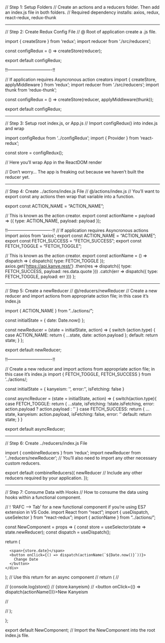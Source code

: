 // Step 1: Setup Folders // Create an actions and a reducers folder. Then add an index.js file in both folders. // Required dependency installs: axios, redux, react-redux, redux-thunk

---

// Step 2: Create Redux Config File // @ Root of application create a .js file.

import { createStore } from ‘redux’; import reducer from ‘./src/reducers’;

const configRedux = () =&gt; createStore(reducer);

export default configRedux;

!!——————————-!!

// If application requires Asyncronous action creators import { createStore, applyMiddleware } from ‘redux’; import reducer from ‘./src/reducers’; import thunk from ‘redux-thunk’;

const configRedux = () =&gt; createStore(reducer, applyMiddleware(thunk));

export default configRedux;

---

// Step 3: Setup root index.js, or App.js // Import configRedux() into index.js and wrap

import configRedux from ‘../configRedux’; import { Provider } from ‘react-redux’;

const store = configRedux();

// Here you’ll wrap App in the ReactDOM render

// Don’t worry… The app is freaking out because we haven’t built the reducer yet.

---

// Step 4: Create ../actions/index.js File // @/actions/index.js // You’ll want to export const any actions then wrap that variable into a function.

export const ACTION_NAME = “ACTION_NAME”;

// This is known as the action creator. export const actionName = payload =&gt; ({ type: ACTION_NAME, payload: payload });

!!——————————-!! // If application requires Asyncronous actions import axios from ‘axios’; export const ACTION_NAME = “ACTION_NAME”; export const FETCH_SUCCESS = “FETCH_SUCCESS”; export const FETCH_TOGGLE = “FETCH_TOGGLE”;

// This is known as the action creator. export const actionName = () =&gt; dispatch =&gt; { dispatch({ type: FETCH_TOGGLE }); axios.get(‘https://api.kanye.rest/’) .then(res =&gt; dispatch({ type: FETCH_SUCCESS, payload: res.data.quote })) .catch(err =&gt; dispatch({ type: FETCH_TOGGLE, payload: err })) };

---

// Step 5: Create a newReducer // @/reducers/newReducer // Create a new reducer and import actions from appropriate action file; in this case it’s index.js

import { ACTION_NAME } from “../actions/”;

const initialState = { date: Date.now() };

const newReducer = (state = initialState, action) =&gt; { switch (action.type) { case ACTION_NAME: return { …state, date: action.payload }; default: return state; } };

export default newReducer;

!!——————————-!!

// Create a new reducer and import actions from appropriate action file; in this case it’s index.js import { FETCH_TOGGLE, FETCH_SUCCESS } from ’../actions/;

const initialState = { kanyeism: ’‘, error:’’, isFetching: false }

const asyncReducer = (state = initialState, action) =&gt; { switch(action.type){ case FETCH_TOGGLE: return { …state, isFetching: !state.isFetching, error: action.payload ? action.payload : ’’ } case FETCH_SUCCESS: return { …state, kanyeism: action.payload, isFetching: false, error: ’’ default: return state; } }

export default asyncReducer;

---

// Step 6: Create ../reducers/index.js File

import { combineReducers } from ‘redux’; import newReducer from ‘../reducers/newReducer’; // You’ll also need to import any other necessary custom reducers.

export default combineReducers({ newReducer // Include any other reducers required by your application. });

---

// Step 7: Consume Data with Hooks // How to consume the data using hooks within a functional component.

// ! ‘RAFC –&gt; Tab’ for a new functional component if you’re using ES7 extension in VS Code. import React from “react”; import { useDispatch, useSelector } from “react-redux”; import { actionName } from “../actions/”;

const NewComponent = props =&gt; { const store = useSelector(state =&gt; state.newReducer); const dispatch = useDispatch();

return (

      <span>{store.date}</span>
      <button onClick={() => dispatch(actionName(`${Date.now()}`))}>
        Change Date
      </button>
    </div>

); // Use this return for an async component // return ( //

// {console.log(store)} // {store.kanyeism} // &lt;button onClick={() =&gt; dispatch(actionName())}&gt;New Kanyeism

//

// );

};

export default NewComponent; // Import the NewComponent into the root index.js file.
